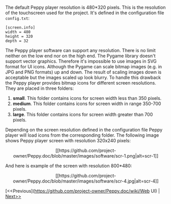 The default Peppy player resolution is 480*320 pixels. This is the resolution of the touchscreen used for the project. It's defined in the configuration file ```config.txt```:
```
[screen.info]
width = 480
height = 320
depth = 32
```
The Peppy player software can support any resolution. There is no limit neither on the low end nor on the high end. The Pygame library doesn't support vector graphics. Therefore it's impossible to use images in SVG format for UI icons. Although the Pygame can scale bitmap images (e.g. in JPG and PNG formats) up and down. The result of scaling images down is acceptable but the images scaled up look blurry. To handle this drawback the Peppy player provides bitmap icons for different screen resolutions. They are placed in three folders:

1. **small**. This folder contains icons for screen width less than 350 pixels.
2. **medium**. This folder contains icons for screen width in range 350-700 pixels.
2. **large**. This folder contains icons for screen width greater than 700 pixels.

Depending on the screen resolution defined in the configuration file Peppy player will load icons from the corresponding folder. The following image shows Peppy player screen with resolution 320x240 pixels:
 
<p align="center">
[[https://github.com/project-owner/Peppy.doc/blob/master/images/software/scr-1.png|alt=scr-1]]
</p>

And here is example of the screen with resolution 800*480:

<p align="center">
[[https://github.com/project-owner/Peppy.doc/blob/master/images/software/scr-4.jpg|alt=scr-4]]
</p>

[<<Previous](https://github.com/project-owner/Peppy.doc/wiki/Web UI) | [Next>>](https://github.com/project-owner/Peppy.doc/wiki/Woodware)